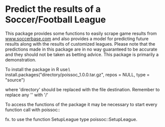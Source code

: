 # Predict the results of a Soccer/Football League

This package provides some functions to easily scrape game results from www.soccerbase.com and also provides a model for predicting future results along with the results of customized leagues.
Please note that the predictions made in this package are in no way guaranteed to be accurate and they should not be taken as betting advice. This package is primarily a demonstration.


To install the package in R use:\\
  install.packages("directory/poissoc_1.0.0.tar.gz",  repos = NULL,  type = "source")
  
  where 'directory' should be replaced with the file destination. Remember to replace any '\' with '/'

  
To access the functions of the package it may be necessary to start every function call with poissoc::

  fx. to use the function SetupLeague type poissoc::SetupLeague.
